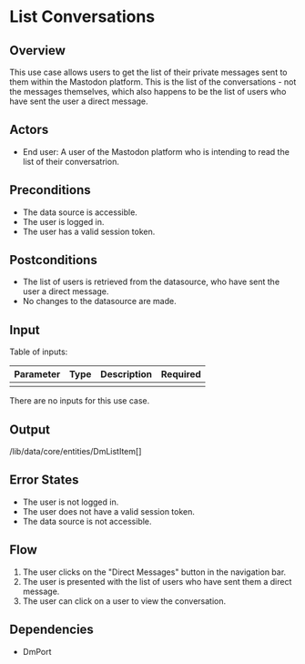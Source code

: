 # List Conversations

## Overview

This use case allows users to get the list of their private messages sent to them within the Mastodon platform. This is the list of the conversations - not the messages themselves, which also happens to be the list of users who have sent the user a direct message.


## Actors

- End user: A user of the Mastodon platform who is intending to read the list of their conversatrion.

## Preconditions

- The data source is accessible.
- The user is logged in.
- The user has a valid session token.

## Postconditions

- The list of users is retrieved from the datasource, who have sent the user a direct message.
- No changes to the datasource are made.

## Input

Table of inputs:

| Parameter     | Type   | Description      | Required |
| --------------| ------ | -----------------| -------- |
|               |        |                  |          |

There are no inputs for this use case.

## Output

/lib/data/core/entities/DmListItem[]

## Error States

- The user is not logged in.
- The user does not have a valid session token.
- The data source is not accessible.

## Flow

1. The user clicks on the "Direct Messages" button in the navigation bar.
2. The user is presented with the list of users who have sent them a direct message.
3. The user can click on a user to view the conversation.

## Dependencies

- DmPort




